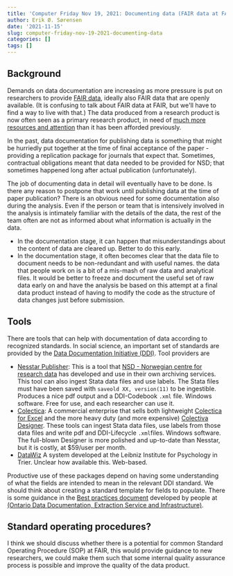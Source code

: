 ```yaml
---
title: 'Computer Friday Nov 19, 2021: Documenting data (FAIR data at FAIR)'
author: Erik Ø. Sørensen
date: '2021-11-15'
slug: computer-friday-nov-19-2021-documenting-data
categories: []
tags: []
---
```


## Background
Demands on data documentation are increasing as more pressure is put on researchers to provide 
[FAIR data](https://www.go-fair.org/fair-principles/), ideally also FAIR data that are openly 
available. (It is confusing to talk about FAIR data at FAIR, but we'll have to find a way to live with that.)
The data produced from a research product is now often seen as a primary research product, in
need of [much more resources and attention](https://doi.org/10.1038/d41586-020-00505-7) than 
it has been afforded previously.


In the past, data documentation for publishing data is something that might be hurriedly put together
at the time of final acceptance of the paper - providing a replication package for journals that expect that.
Sometimes, contractual obligations meant that data needed to be provided for NSD; that  
sometimes happened long after actual publication (unfortunately).

The job of documenting data in detail will eventually have to be done. Is there any reason to 
postpone that work until publishing data at the time of paper publication? There is an obvious need
for some documentation also during the analysis. Even if the person or team that is intensively involved
in the analysis is intimately familiar with the details of the data, the rest of the team often are not
as informed about what information is actually in the data. 

- In the documentation stage, it can happen that misunderstandings about the content of data are cleared up. Better to do this early.
- In the documentation stage, it often becomes clear that the data file to document needs to be non-redundant and with useful names. 
the data that people work on is a bit of a mis-mash of raw data and analytical files. It would be better to freeze and document the useful set 
of raw data early on and have the analysis be based on this attempt at a final data product instead of having to modify the code as the
structure of data changes just before submission.



## Tools
There are tools that can help with documentation of data according to recognized standards. In social science,
an important set of standards are provided by the [Data Documentation Initiative (DDI)](https://ddialliance.org/). 
Tool providers are
- [Nesstar Publisher](http://www.nesstar.com/software/publisher.html): This is a tool that [NSD - Norwegian centre for research data](http://www.nesstar.com/software/publisher.html) has developed and use in their own archiving services. This tool can also ingest Stata data files and
  use labels. The Stata files must have been saved with `saveold XX, version(11)` to be ingestible. Produces a nice pdf output and a DDI-Codebook `.xml` file. Windows software. Free for use, and each researcher can use it.
- [Colectica](https://colectica.com/): A commercial enterprise that sells both lightweight [Colectica for Excel](https://colectica.com/software/colecticaforexcel/)
  and the more heavy duty (and more expensive) [Colectiva Designer](https://colectica.com/software/designer/). These tools can ingest Stata data files, use
  labels from those data files and write pdf and DDI-Lifecycle `.xml`files. Windows software. The full-blown Designer is more polished and up-to-date than Nesstar, but it is costly, at $59/user per month.
- [DataWiz](https://datawiz.leibniz-psychology.org/DataWiz/?datawiz_locale=en) A system developed at the Leibniz Institute for Psychology in Trier. Unclear
how available this. Web-based.

Productive use of these packages depend on having some understanding of what the fields are intended to mean in the relevant DDI standard. 
We should think about creating a standard template for fields to populate. There is some guidance in the [Best practices document](https://library.carleton.ca/sites/default/files/help/data-centre/BPDv3-1-2019-01-28.pdf) developed by people at [<odesi> (Ontario Data Documentation, Extraction Service and Infrastructure)](https://search2.odesi.ca/).

## Standard operating procedures?

I think we should discuss whether there is a potential for common Standard Operating Procedure (SOP) at FAIR,
this would provide guidance to new researchers, we could make them such that some internal quality assurance 
process is possible and improve the quality of the data product.  
